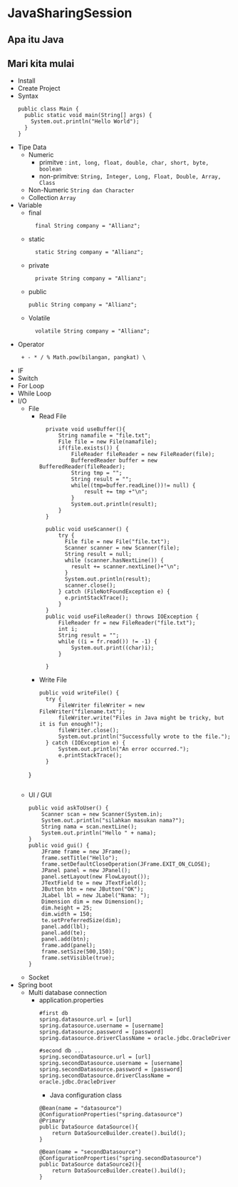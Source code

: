 # JavaSharingSession
## Apa itu Java
###
## Mari kita mulai
- Install
- Create Project
- Syntax
    ```
    public class Main {
      public static void main(String[] args) {
        System.out.println("Hello World");
      }
    }
  ```
- Tipe Data
    - Numeric
      - primitve : ```int, long, float, double, char, short, byte, boolean ```
      - non-primitve: ```String, Integer, Long, Float, Double, Array, Class```
    - Non-Numeric
      ```String dan Character```
    - Collection
      ```Array```
- Variable
    - final
      ```
        final String company = "Allianz";
      ```
    - static
      ```
        static String company = "Allianz";
      ```
    - private
      ```
        private String company = "Allianz";
      ```
    - public
        ```
        public String company = "Allianz";
      ```
    - Volatile
      ```
        volatile String company = "Allianz";
      ```
- Operator
  ```
   + - * / % Math.pow(bilangan, pangkat) \
  ```
- IF
- Switch
- For Loop
- While Loop
- I/O
  - File
    - Read File
      ```
	    private void useBuffer(){
			String namafile = "file.txt";
			File file = new File(namafile);
			if(file.exists()) {
				FileReader fileReader = new FileReader(file);
				BufferedReader buffer = new BufferedReader(fileReader);
				String tmp = "";
				String result = "";
				while((tmp=buffer.readLine())!= null) {
					result += tmp +"\n";
				}
				System.out.println(result);
			}
	    }

	    public void useScanner() {
		    try {
		      File file = new File("file.txt");
		      Scanner scanner = new Scanner(file);
		      String result = null;
		      while (scanner.hasNextLine()) {
		        result += scanner.nextLine()+"\n";
		      }
		      System.out.println(result);
		      scanner.close();
		    } catch (FileNotFoundException e) {
		      e.printStackTrace();
		    }
	    }
	    public void useFileReader() throws IOException {
			FileReader fr = new FileReader("file.txt");
		    int i;
		    String result = "";
		    while ((i = fr.read()) != -1) {
		    	System.out.print((char)i);
		    }
		    
	    }
      ```
    - Write File
      ```
      public void writeFile() {
		try {
			FileWriter fileWriter = new FileWriter("filename.txt");
			fileWriter.write("Files in Java might be tricky, but it is fun enough!");
			fileWriter.close();
			System.out.println("Successfully wrote to the file.");
		} catch (IOException e) {
			System.out.println("An error occurred.");
			e.printStackTrace();
		}
	}
      ```
  - UI / GUI
    ```
    public void askToUser() {
        Scanner scan = new Scanner(System.in);
        System.out.println("silahkan masukan nama?");
        String nama = scan.nextLine();
        System.out.println("Hello " + nama);
    }
    public void gui() {
        JFrame frame = new JFrame();
        frame.setTitle("Hello");
        frame.setDefaultCloseOperation(JFrame.EXIT_ON_CLOSE);
        JPanel panel = new JPanel();
        panel.setLayout(new FlowLayout());
        JTextField te = new JTextField();
        JButton btn = new JButton("OK");
        JLabel lbl = new JLabel("Nama: ");
        Dimension dim = new Dimension();
        dim.height = 25;
        dim.width = 150;
        te.setPreferredSize(dim);
        panel.add(lbl);
        panel.add(te);
        panel.add(btn);
        frame.add(panel);
        frame.setSize(500,150);
        frame.setVisible(true);	
    }
    ```
  - Socket
- Spring boot
  - Multi database connection
	- application.properties
	    ```
		#first db
		spring.datasource.url = [url]
		spring.datasource.username = [username]
		spring.datasource.password = [password]
		spring.datasource.driverClassName = oracle.jdbc.OracleDriver
		
		#second db ...
		spring.secondDatasource.url = [url]
		spring.secondDatasource.username = [username]
		spring.secondDatasource.password = [password]
		spring.secondDatasource.driverClassName = oracle.jdbc.OracleDriver
	    ```
     	- Java configuration class
        ```
		@Bean(name = "datasource")
		@ConfigurationProperties("spring.datasource")
		@Primary
		public DataSource dataSource(){
		    return DataSourceBuilder.create().build();
		}
		
		@Bean(name = "secondDatasource")
		@ConfigurationProperties("spring.secondDatasource")
		public DataSource dataSource2(){
		    return DataSourceBuilder.create().build();
		}
        ```
